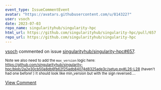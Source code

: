 ```yaml
---
event_type: IssueCommentEvent
avatar: "https://avatars.githubusercontent.com/u/814322?"
user: vsoch
date: 2023-07-03
repo_name: singularityhub/singularity-hpc
html_url: https://github.com/singularityhub/singularity-hpc/pull/657
repo_url: https://github.com/singularityhub/singularity-hpc
---
```


<a href='https://github.com/vsoch' target='_blank'>vsoch</a> commented on issue <a href='https://github.com/singularityhub/singularity-hpc/pull/657' target='_blank'>singularityhub/singularity-hpc#657</a>.

<small>Note we also need to add the `max_version` logic here: https://github.com/singularityhub/singularity-hpc/blob/2a2e30cb50a8db6fb62f25adb84074d8325ade3c/setup.py#L26-L28 (haven't had one before! ) It should look like min_version but with the sign reversed....</small>

<a href='https://github.com/singularityhub/singularity-hpc/pull/657' target='_blank'>View Comment</a>